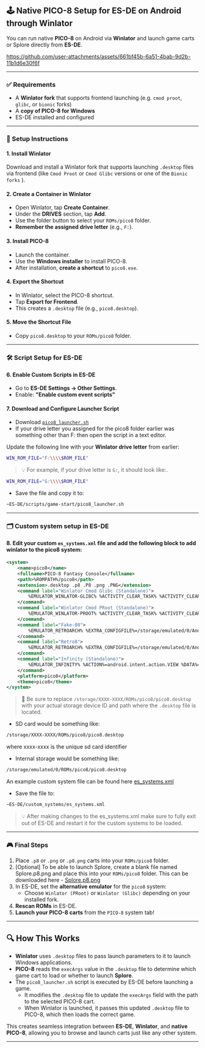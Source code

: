 ## 🕹️ Native PICO-8 Setup for ES-DE on Android through Winlator

You can run native **PICO-8** on Android via **Winlator** and launch game carts or Splore directly from **ES-DE**.


https://github.com/user-attachments/assets/661bf45b-6a51-4bab-9d2b-11b1d6e30f6f


---

### ✅ Requirements

- A **Winlator fork** that supports frontend launching (e.g. `cmod proot`, `glibc`, or `bionic` forks)
- A **copy of PICO-8 for Windows**
- ES-DE installed and configured

---

### 🧩 Setup Instructions

#### 1. **Install Winlator**

Download and install a Winlator fork that supports launching `.desktop` files via frontend (like `Cmod Proot` or `Cmod Glibc` versions or one of the `Bionic forks` ).

#### 2. **Create a Container in Winlator**

- Open Winlator, tap **Create Container**.
- Under the **DRIVES** section, tap **Add**.
- Use the folder button to select your `ROMs/pico8` folder.
- **Remember the assigned drive letter** (e.g., `F:`).

#### 3. **Install PICO-8**

- Launch the container.
- Use the **Windows installer** to install PICO-8.
- After installation, **create a shortcut** to `pico8.exe`.

#### 4. **Export the Shortcut**

- In Winlator, select the PICO-8 shortcut.
- Tap **Export for Frontend**.
- This creates a `.desktop` file (e.g., `pico8.desktop`).

#### 5. **Move the Shortcut File**

- Copy `pico8.desktop` to your `ROMs/pico8` folder.

---

### 🛠️ Script Setup for ES-DE

#### 6. **Enable Custom Scripts in ES-DE**

- Go to **ES-DE Settings → Other Settings**.
- Enable: **"Enable custom event scripts"**

#### 7. **Download and Configure Launcher Script**

- Download [`pico8_launcher.sh`](https://github.com/RobZombie9043/es-de-pico8/blob/main/pico8_launcher.sh)
- If your drive letter you assigned for the pico8 folder earlier was something other than F: then open the script in a text editor.

Update the following line with your **Winlator drive letter** from earlier:

```bash
WIN_ROM_FILE="F:\\\\$ROM_FILE"
```

> 💡 For example, if your drive letter is `G:`, it should look like:.

```bash
WIN_ROM_FILE="G:\\\\$ROM_FILE"
```


- Save the file and copy it to:

```bash
~ES-DE/scripts/game-start/pico8_launcher.sh
```

---

### 🗂️ Custom system setup in ES-DE

#### 8. Edit your custom `es_systems.xml` file and add the following block to add winlator to the pico8 system:

```xml
<system>
    <name>pico8</name>
    <fullname>PICO-8 Fantasy Console</fullname>
    <path>%ROMPATH%/pico8</path>
    <extension>.desktop .p8 .P8 .png .PNG</extension>
    <command label="Winlator Cmod Glibc (Standalone)">
        %EMULATOR_WINLATOR-GLIBC% %ACTIVITY_CLEAR_TASK% %ACTIVITY_CLEAR_TOP% %EXTRA_shortcut_path%=/storage/XXXX-XXXX/ROMs/pico8/pico8.desktop
    </command>
    <command label="Winlator Cmod PRoot (Standalone)">
        %EMULATOR_WINLATOR-PROOT% %ACTIVITY_CLEAR_TASK% %ACTIVITY_CLEAR_TOP% %EXTRA_shortcut_path%=/storage/XXXX-XXXX/ROMs/pico8/pico8.desktop
    </command>
    <command label="Fake-08">
        %EMULATOR_RETROARCH% %EXTRA_CONFIGFILE%=/storage/emulated/0/Android/data/%ANDROIDPACKAGE%/files/retroarch.cfg %EXTRA_LIBRETRO%=/data/data/%ANDROIDPACKAGE%/cores/fake08_libretro_android.so %EXTRA_ROM%=%ROM%
    </command>
    <command label="Retro8">
        %EMULATOR_RETROARCH% %EXTRA_CONFIGFILE%=/storage/emulated/0/Android/data/%ANDROIDPACKAGE%/files/retroarch.cfg %EXTRA_LIBRETRO%=/data/data/%ANDROIDPACKAGE%/cores/retro8_libretro_android.so %EXTRA_ROM%=%ROM%
    </command>
    <command label="Infinity (Standalone)">
        %EMULATOR_INFINITY% %ACTION%=android.intent.action.VIEW %DATA%=%ROMPROVIDER%
    </command>
    <platform>pico8</platform>
    <theme>pico8</theme>
</system>
```

> 🔧 Be sure to replace `/storage/XXXX-XXXX/ROMs/pico8/pico8.desktop` with your actual storage device ID and path where the `.desktop` file is located.   
 - SD card would be something like:
```bash
/storage/XXXX-XXXX/ROMs/pico8/pico8.desktop
```
where xxxx-xxxx is the unique sd card identifier   

 - Internal storage would be something like:   
```bash
/storage/emulated/0/ROMs/pico8/pico8.desktop
```

An example custom system file can be found here [es_systems.xml](https://github.com/RobZombie9043/es-de-pico8/blob/main/es_systems.xml)

- Save the file to:
```bash
~ES-DE/custom_systems/es_systems.xml
```

> 💡 After making changes to the es_systems.xml make sure to fully exit out of ES-DE and restart it for the custom systems to be loaded.

---

### 🎮 Final Steps

1. Place `.p8` or `.png` or `.p8.png` carts into your `ROMs/pico8` folder.
2. [Optional] To be able to launch Splore, create a blank file named Splore.p8.png and place this into your `ROMs/pico8` folder. This can be downloaded here - [Splore.p8.png](https://github.com/RobZombie9043/es-de-pico8/blob/main/Splore.p8.png)
3. In ES-DE, set the **alternative emulator** for the `pico8` system:
   - Choose `Winlator (PRoot)` or `Winlator (Glibc)` depending on your installed fork.
4. **Rescan ROMs** in ES-DE.
5. **Launch your PICO-8 carts** from the `PICO-8` system tab!
---

## 🔍 How This Works

- **Winlator** uses `.desktop` files to pass launch parameters to it to launch Windows applications.
- **PICO-8** reads the `execArgs` value in the `.desktop` file to determine which game cart to load or whether to launch **Splore**.
- The `pico8_launcher.sh` script is executed by ES-DE before launching a game.
   - It modifies the `.desktop` file to update the `execArgs` field with the path to the selected PICO-8 cart.
   - When Winlator is launched, it passes this updated `.desktop` file to PICO-8, which then loads the correct game.

This creates seamless integration between **ES-DE**, **Winlator**, and **native PICO-8**, allowing you to browse and launch carts just like any other system.

---

